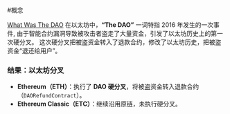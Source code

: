 #概念 

[What Was The DAO](https://www.gemini.com/cryptopedia/the-dao-hack-makerdao)
在以太坊中，**“The DAO”** 一词特指 2016 年发生的一次事件, 由于智能合约漏洞导致被攻击者盗走了大量资金，引发了以太坊历史上的第一次硬分叉。
这次硬分叉把被盗资金转入了退款合约，修改了以太坊历史，把被盗资金“退还给用户”。



### 结果：以太坊分叉

- **Ethereum（ETH）**：执行了 **DAO 硬分叉**，将被盗资金转入退款合约（`DAORefundContract`）。
- **Ethereum Classic（ETC）**：继续沿用原链，未执行硬分叉。
